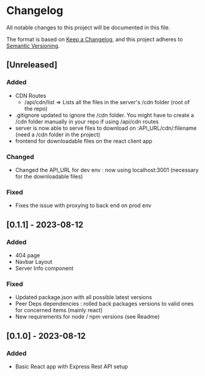 # Changelog

All notable changes to this project will be documented in this file.

The format is based on [Keep a Changelog](https://keepachangelog.com/en/1.0.0/),
and this project adheres to [Semantic Versioning](https://semver.org/spec/v2.0.0.html).

## [Unreleased]

### Added
- CDN Routes
    - /api/cdn/list => Lists all the files in the server's /cdn folder (root of the repo)
- .gitignore updated to ignore the /cdn folder. You might have to create a /cdn folder manually in your repo if using /api/cdn routes
- server is now able to serve files to download on :API_URL/cdn/:filename (need a /cdn folder in the project)
- frontend for downloadable files on the react client app

### Changed
- Changed the API_URL for dev env : now using localhost:3001 (necessary for the downloadable files)

### Fixed
- Fixes the issue with proxying to back end on prod env

## [0.1.1] - 2023-08-12

### Added

- 404 page
- Navbar Layout
- Server Info component

### Fixed
- Updated package.json with all possible latest versions
- Peer Deps dependencies : rolled back packages versions to valid ones for concerned items (mainly react)
- New requirements for node / npm versions (see Readme)

## [0.1.0] - 2023-08-12

### Added

- Basic React app with Express Rest API setup